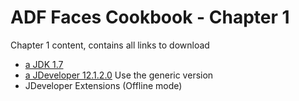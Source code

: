 ADF Faces Cookbook - Chapter 1
===============================

Chapter 1 content, contains all links to download

- [a JDK 1.7](http://www.oracle.com/technetwork/java/javase/downloads/index.html)
- [a JDeveloper 12.1.2.0](http://www.oracle.com/technetwork/developer-tools/jdev/downloads/index.html) Use the generic version
- JDeveloper Extensions (Offline mode)
